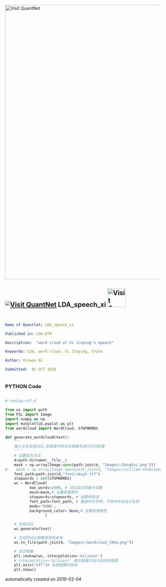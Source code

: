 [<img src="https://github.com/QuantLet/Styleguide-and-FAQ/blob/master/pictures/banner.png" width="888" alt="Visit QuantNet">](http://quantlet.de/)

## [<img src="https://github.com/QuantLet/Styleguide-and-FAQ/blob/master/pictures/qloqo.png" alt="Visit QuantNet">](http://quantlet.de/) **LDA_speech_xi** [<img src="https://github.com/QuantLet/Styleguide-and-FAQ/blob/master/pictures/QN2.png" width="60" alt="Visit QuantNet 2.0">](http://quantlet.de/)

```yaml


Name of Quantlet: LDA_speech_xi  

Published in: LDA-DTM

Description:  "word cloud of Xi Jinping's speech"

Keywords: LDA, word cloud, Xi Jinping, China 

Author: Xinwen Ni

Submitted:  01 OCT 2018



```

### PYTHON Code
```python

# coding:utf-8

from os import path
from PIL import Image
import numpy as np
import matplotlib.pyplot as plt
from wordcloud import WordCloud, STOPWORDS

def generate_wordcloud(text):
    '''
    输入文本生成词云,如果是中文文本需要先进行分词处理
    '''
    # 设置显示方式
    d=path.dirname(__file__)
    mask = np.array(Image.open(path.join(d, "Images//Danghui.png")))
#    mask = np.array(Image.open(path.join(d, "Images//william-shakespeare-black-silhouette.jpg")))
    font_path=path.join(d,"font//msyh.ttf")
    stopwords = set(STOPWORDS)
    wc = WordCloud(
           max_words=2000, # 词云显示的最大词数  
           mask=mask,# 设置背景图片       
           stopwords=stopwords, # 设置停用词
           font_path=font_path, # 兼容中文字体，不然中文会显示乱码
           mode='RGBA',
           background_color= None,# 设置背景颜色
                  )

    # 生成词云 
    wc.generate(text)

    # 生成的词云图像保存到本地
    wc.to_file(path.join(d, "Images//wordcloud_19da.png"))

    # 显示图像
    plt.imshow(wc, interpolation='bilinear')
    # interpolation='bilinear' 表示插值方法为双线性插值
    plt.axis("off")# 关掉图像的坐标
    plt.show()


```

automatically created on 2019-02-04